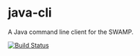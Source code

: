 # java-cli
A Java command line client for the SWAMP.

[![Build Status](https://travis-ci.org/mirswamp/java-cli.svg?branch=master)](https://travis-ci.org/mirswamp/java-cli)
